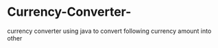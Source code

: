 # Currency-Converter-
currency converter using java to convert following currency amount into other 

